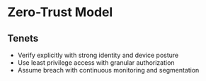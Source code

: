 # Zero-Trust Model

## Tenets
- Verify explicitly with strong identity and device posture
- Use least privilege access with granular authorization
- Assume breach with continuous monitoring and segmentation
